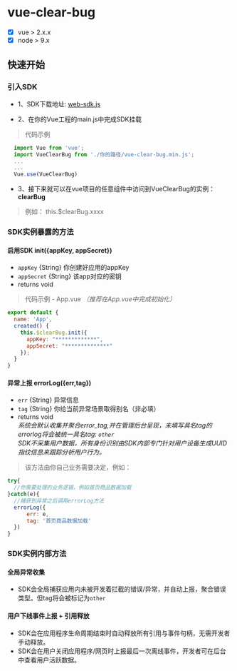 

# vue-clear-bug
- [x] vue > 2.x.x
- [x] node > 9.x
## 快速开始

### 引入SDK
- 1、SDK下载地址: [web-sdk.js](https://log.haitunshenghuo.com/vue-clear-bug.min.js.zip)

- 2、在你的Vue工程的main.js中完成SDK挂载
>代码示例
```JavaScript
  import Vue from 'vue';
  import VueClearBug from './你的路径/vue-clear-bug.min.js';
  ...
  ...
  Vue.use(VueClearBug)
```

- 3、接下来就可以在vue项目的任意组件中访问到VueClearBug的实例： **clearBug**

>例如： this.$clearBug.xxxx

### SDK实例暴露的方法

#### 启用SDK init({appKey, appSecret})
- `appKey` {String} 你创建好应用的appKey
- `appSecret` {String} 该app对应的密钥
- returns void
> 代码示例 - App.vue *（推荐在App.vue中完成初始化）*
```JavaScript
export default {
  name: 'App',
  created() {
    this.$clearBug.init({
      appKey: "*************",
      appSecret: "**************"
    });
  }
}
```

#### 异常上报 errorLog({err,tag})
- `err` {String} 异常信息
- `tag` {String} 你给当前异常场景取得别名（非必填）
- returns void <br/>
*系统会默认收集并聚合error_tag,并在管理后台呈现，未填写具名tag的errorlog将会被统一具名tag: `other`*<br/>
*SDK不采集用户数据，所有身份识别由SDK内部专门针对用户设备生成UUID指纹信息来跟踪分析用户行为。*<br/>
> 该方法由你自己业务需要决定，例如：

```JavaScript
try{
  //你需要处理的业务逻辑，例如首页商品数据加载
}catch(e){
  //捕获到异常之后调用errorLog方法
  errorLog({
      err: e,
      tag: '首页商品数据加载'
  })
}
```

### SDK实例内部方法

#### 全局异常收集
- SDK会全局捕获应用内未被开发着拦截的错误/异常，并自动上报，聚合错误类型。但tag将会被标记为`other`

#### 用户下线事件上报 + 引用释放
- SDK会在应用程序生命周期结束时自动释放所有引用与事件句柄，无需开发者手动释放。
- SDK会在用户关闭应用程序/网页时上报最后一次离线事件，开发者可在后台中查看用户活跃数据。